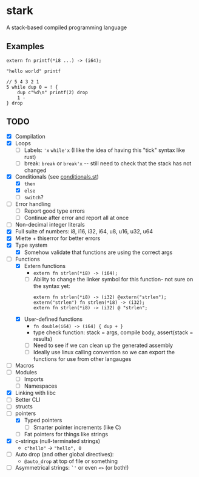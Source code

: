 # stark

A stack-based compiled programming language

## Examples

```zig
extern fn printf(*i8 ...) -> (i64);

"hello world" printf
```

```zig
// 5 4 3 2 1
5 while dup 0 = ! {
    dup c"%d\n" printf(2) drop
    1 -
} drop
```

## TODO

- [x] Compilation
- [x] Loops
    - [ ] Labels: `'x` `while'x` (I like the idea of having this "tick" syntax like rust)
    - [ ] break: `break` or `break'x` -- still need to check that the stack has not changed
- [x] Conditionals (see [conditionals.st](./examples/conditional.st))
    - [x] `then`
    - [x] `else`
    - [ ] `switch`? 
- [ ] Error handling
    - [ ] Report good type errors
    - [ ] Continue after error and report all at once
- [ ] Non-decimal integer literals
- [x] Full suite of numbers: i8, i16, i32, i64, u8, u16, u32, u64
- [x] Miette + thiserror for better errors
- [x] Type system
    - [x] Somehow validate that functions are using the correct args
- [ ] Functions
    - [x] Extern functions
        - `extern fn strlen(*i8) -> (i64);`
        - [ ] Ability to change the linker symbol for this function- not
          sure on the syntax yet:
          ```zig
          extern fn strlen(*i8) -> (i32) @extern("strlen");
          extern("strlen") fn strlen(*i8) -> (i32);
          extern fn strlen(*i8) -> (i32) @ "strlen";
          ```
    - [x] User-defined functions
        - `fn double(i64) -> (i64) { dup + }`
        - type check function: stack = args, compile body, assert(stack = results)
        - [ ] Need to see if we can clean up the generated assembly
        - [ ] Ideally use linux calling convention so we can export the
          functions for use from other langauges
- [ ] Macros
- [ ] Modules
    - [ ] Imports
    - [ ] Namespaces
- [x] Linking with libc
- [ ] Better CLI
- [ ] structs
- [ ] pointers
    - [x] Typed pointers
        - [ ] Smarter pointer increments (like C)
    - [ ] Fat pointers for things like strings
- [x] c-strings (null-terminated strings)
    - `c"hello"` -> `"hello", 0`
- [ ] Auto drop (and other global directives):
    - `@auto_drop` at top of file or something
- [ ] Asymmetrical strings: `` `' `` or even `«»` (or both!)
